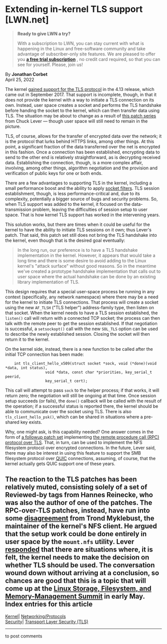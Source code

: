 # Extending in-kernel TLS support [LWN.net]

> **Ready to give LWN a try?**
> 
> With a subscription to LWN, you can stay current with what is happening in the Linux and free-software community and take advantage of subscriber-only site features. We are pleased to offer you **[a free trial subscription](https://lwn.net/Promo/nst-trial/claim)** , no credit card required, so that you can see for yourself. Please, join us! 

By **Jonathan Corbet**  
April 25, 2022 

The kernel [gained support for the TLS protocol](/Articles/666509/) in the 4.13 release, which came out in September 2017. That support is incomplete, though, in that it does not provide the kernel with a way to initiate a TLS connection on its own. Instead, user space creates a socket and performs the TLS handshake before handing the socket to the kernel, which can then transfer data using TLS. The situation may be about to change as a result of [this patch series](/ml/linux-fsdevel/165030059051.5073.16723746870370826608.stgit@oracle-102.nfsv4.dev/) from Chuck Lever — though user space will still need to remain in the picture. 

TLS, of course, allows for the transfer of encrypted data over the network; it is the protocol that lurks behind HTTPS links, among other things. At this point, a significant fraction of the data transferred over the net is encrypted in this fashion. Once a connection has been established, encrypting data to send to the other end is relatively straightforward, as is decrypting received data. Establishing the connection, though, is a more complex affair, involving, among other things, algorithm negotiation and the provision and verification of public keys for one or both ends. 

There are a few advantages to supporting TLS in the kernel, including a small performance boost and the ability to apply [socket filters](https://www.kernel.org/doc/html/latest/networking/filter.html). TLS session establishment, though, is less performance-critical and, due to its complexity, potentially a bigger source of bugs and security problems. So, when TLS support was added to the kernel, it focused on the data-transmission problem, leaving the difficulties of session setup to user space. That is how kernel TLS support has worked in the intervening years. 

This solution works, but there are times when it could be useful for the kernel to have the ability to initiate TLS sessions on it own; thus Lever's patch. That said, this patch set still does not bring the TLS handshake into the kernel, even though that is the desired goal eventually: 

> In the long run, our preference is to have a TLS handshake implementation in the kernel. However, it appears that would take a long time and there is some desire to avoid adding to the Linux kernel's "attack surface" without good reasons. So in the meantime we've created a prototype handshake implementation that calls out to user space where the actual handshake can be done by an existing library implementation of TLS. 

This design requires that a special user-space process be running in any context (specifically, any network namespace) where there may be a need for the kernel to initiate TLS connections. That process will create a socket using the new `AF_TLSH` ("TLS helper") address-family type, then listen on that socket. When the kernel needs to have a TLS session established, the `listen()` call will return with a connected TCP socket; the process can then talk with the remote peer to get the session established. If that negotiation is successful, a `setsockopt()` call with the new `SOL_TLS` option can be used to describe the newly established session. Closing the socket will then return it to the kernel. 

On the kernel side, instead, there is a new function to be called after the initial TCP connection has been made: 
    
    
        int tls_client_hello_x509(struct socket *sock, void (*done)(void *data, int status),
    			      void *data, const char *priorities, key_serial_t peerid,
    			      key_serial_t cert);
    

This call will attempt to pass `sock` to the helper process; if that works, it will return zero; the negotiation will still be ongoing at that time. Once session setup succeeds (or fails), the `done()` callback will be called with the result of the operation; if a successful status is reported there, the kernel should be able to communicate over the socket using TLS. There is also `tls_client_hello_psk()`, which can be shared in situations where a pre-shared key exists. 

Why, one might ask, is this capability needed? One answer comes in the form of [a followup patch set](/ml/linux-fsdevel/165030062272.5246.16956092606399079004.stgit@oracle-102.nfsv4.dev/) implementing [the remote procedure call (RPC) protocol over TLS](https://datatracker.ietf.org/doc/draft-ietf-nfsv4-rpc-tls/). That, in turn, can be used to implement the NFS filesystem protocol over encrypted connections. In the future, Lever said, there may also be interest in using this feature to support the SMB filesystem protocol over [QUIC](/Articles/745590/) connections, assuming, of course, that the kernel actually gets QUIC support one of these years. 

The reaction to the TLS patches has been relatively muted, consisting solely of a set of Reviewed-by tags from Hannes Reinecke, who was also the author of one of the patches. The RPC-over-TLS patches, instead, have run into some [disagreement](/ml/linux-fsdevel/962bbdf09f6f446f26ea9b418ddfec60a23aed8d.camel@hammerspace.com/) from Trond Myklebust, the maintainer of the kernel's NFS client. He argued that the setup work could be done entirely in user space by the `mount.nfs` utility. Lever [responded](/ml/linux-fsdevel/06AB6768-AA74-43AF-9B9A-D6580EA0AE86@oracle.com/) that there are situations where, it is felt, the kernel needs to make the decision on whether TLS should be used. The conversation wound down without arriving at a conclusion, so chances are good that this is a topic that will come up at the [Linux Storage, Filesystem, and Memory-Management Summit](https://events.linuxfoundation.org/lsfmm/) in early May.  
Index entries for this article  
---  
[Kernel](/Kernel/Index)| [Networking/Protocols](/Kernel/Index#Networking-Protocols)  
[Security](/Security/Index/)| [Transport Layer Security (TLS)](/Security/Index/#Transport_Layer_Security_TLS)  
  


* * *

to post comments 
